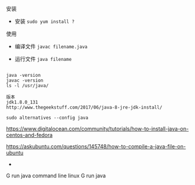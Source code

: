 
安装
- 安装
`sudo yum install ?`

使用
- 编译文件
`javac filename.java`

- 运行文件
`java filename`



```

java -version
javac -version
ls -l /usr/java/

版本
jdk1.8.0_131
http://www.thegeekstuff.com/2017/06/java-8-jre-jdk-install/

sudo alternatives --config java

```

https://www.digitalocean.com/community/tutorials/how-to-install-java-on-centos-and-fedora

https://askubuntu.com/questions/145748/how-to-compile-a-java-file-on-ubuntu

-


G run java command line linux
G run java
